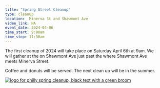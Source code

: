 ```yaml
---
title: "Spring Street Cleanup"
type: cleanup
location:  Minerva St and Shawmont Ave
video_link: NA
event_date: 2024-04-06
time_start: 9:00am
time_stop: 11:30am
---
```


The first cleanup of 2024 will take place on Saturday April 6th at 9am. We will gather at the on Shawmont Ave just past the where Shawmont Ave meets Minerva Street.

Coffee and donuts will be served. The next clean up will be in the summer.


<a href="https://www.phila.gov/programs/philly-spring-cleanup/"><img src="https://www.phila.gov/media/20210621113626/PhillySpringCleanup-Logo.jpg" alt="logo for philly spring cleanup, black text with a green broom"/></a>

